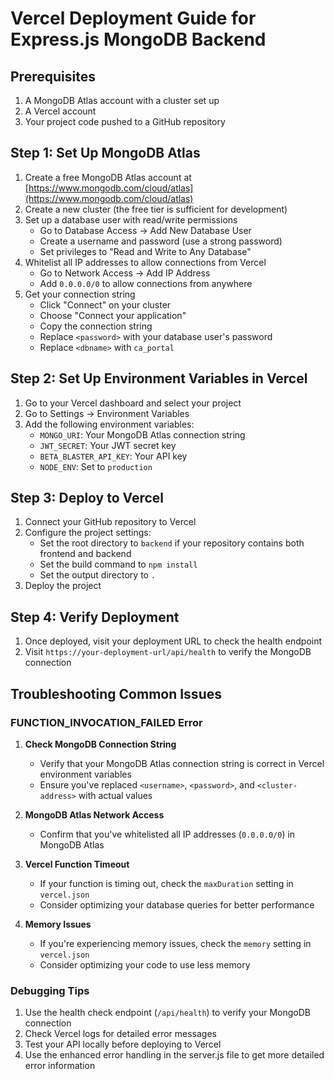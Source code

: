 # Vercel Deployment Guide for Express.js MongoDB Backend

## Prerequisites

1. A MongoDB Atlas account with a cluster set up
2. A Vercel account
3. Your project code pushed to a GitHub repository

## Step 1: Set Up MongoDB Atlas

1. Create a free MongoDB Atlas account at [https://www.mongodb.com/cloud/atlas](https://www.mongodb.com/cloud/atlas)
2. Create a new cluster (the free tier is sufficient for development)
3. Set up a database user with read/write permissions
   - Go to Database Access → Add New Database User
   - Create a username and password (use a strong password)
   - Set privileges to "Read and Write to Any Database"
4. Whitelist all IP addresses to allow connections from Vercel
   - Go to Network Access → Add IP Address
   - Add `0.0.0.0/0` to allow connections from anywhere
5. Get your connection string
   - Click "Connect" on your cluster
   - Choose "Connect your application"
   - Copy the connection string
   - Replace `<password>` with your database user's password
   - Replace `<dbname>` with `ca_portal`

## Step 2: Set Up Environment Variables in Vercel

1. Go to your Vercel dashboard and select your project
2. Go to Settings → Environment Variables
3. Add the following environment variables:
   - `MONGO_URI`: Your MongoDB Atlas connection string
   - `JWT_SECRET`: Your JWT secret key
   - `BETA_BLASTER_API_KEY`: Your API key
   - `NODE_ENV`: Set to `production`

## Step 3: Deploy to Vercel

1. Connect your GitHub repository to Vercel
2. Configure the project settings:
   - Set the root directory to `backend` if your repository contains both frontend and backend
   - Set the build command to `npm install`
   - Set the output directory to `.`
3. Deploy the project

## Step 4: Verify Deployment

1. Once deployed, visit your deployment URL to check the health endpoint
2. Visit `https://your-deployment-url/api/health` to verify the MongoDB connection

## Troubleshooting Common Issues

### FUNCTION_INVOCATION_FAILED Error

1. **Check MongoDB Connection String**
   - Verify that your MongoDB Atlas connection string is correct in Vercel environment variables
   - Ensure you've replaced `<username>`, `<password>`, and `<cluster-address>` with actual values

2. **MongoDB Atlas Network Access**
   - Confirm that you've whitelisted all IP addresses (`0.0.0.0/0`) in MongoDB Atlas

3. **Vercel Function Timeout**
   - If your function is timing out, check the `maxDuration` setting in `vercel.json`
   - Consider optimizing your database queries for better performance

4. **Memory Issues**
   - If you're experiencing memory issues, check the `memory` setting in `vercel.json`
   - Consider optimizing your code to use less memory

### Debugging Tips

1. Use the health check endpoint (`/api/health`) to verify your MongoDB connection
2. Check Vercel logs for detailed error messages
3. Test your API locally before deploying to Vercel
4. Use the enhanced error handling in the server.js file to get more detailed error information